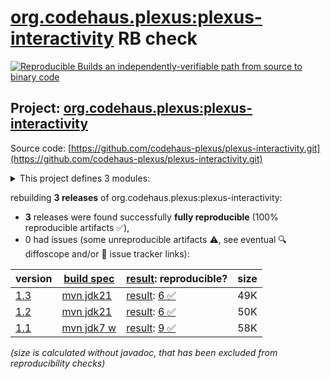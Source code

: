 [org.codehaus.plexus:plexus-interactivity](https://central.sonatype.com/artifact/org.codehaus.plexus/plexus-interactivity/versions) RB check
=======

[![Reproducible Builds](https://reproducible-builds.org/images/logos/rb.svg) an independently-verifiable path from source to binary code](https://reproducible-builds.org/)

## Project: [org.codehaus.plexus:plexus-interactivity](https://central.sonatype.com/artifact/org.codehaus.plexus/plexus-interactivity/versions)

Source code: [https://github.com/codehaus-plexus/plexus-interactivity.git](https://github.com/codehaus-plexus/plexus-interactivity.git)

<details><summary>This project defines 3 modules:</summary>

* [org.codehaus.plexus:plexus-interactivity](https://central.sonatype.com/artifact/org.codehaus.plexus/plexus-interactivity/1.3)
* [org.codehaus.plexus:plexus-interactivity-api](https://central.sonatype.com/artifact/org.codehaus.plexus/plexus-interactivity-api/1.3)
* [org.codehaus.plexus:plexus-interactivity-jline](https://central.sonatype.com/artifact/org.codehaus.plexus/plexus-interactivity-jline/1.3)
</details>

rebuilding **3 releases** of org.codehaus.plexus:plexus-interactivity:
- **3** releases were found successfully **fully reproducible** (100% reproducible artifacts :white_check_mark:),
- 0 had issues (some unreproducible artifacts :warning:, see eventual :mag: diffoscope and/or :memo: issue tracker links):

| version | [build spec](/BUILDSPEC.md) | [result](https://reproducible-builds.org/docs/jvm/): reproducible? | size |
| -- | --------- | ------ | -- |
| [1.3](https://central.sonatype.com/artifact/org.codehaus.plexus/plexus-interactivity/1.3/pom) | [mvn jdk21](plexus-interactivity-1.3.buildspec) | [result](plexus-interactivity-1.3.buildinfo): [6 :white_check_mark: ](plexus-interactivity-1.3.buildcompare) | 49K |
| [1.2](https://central.sonatype.com/artifact/org.codehaus.plexus/plexus-interactivity/1.2/pom) | [mvn jdk21](plexus-interactivity-1.2.buildspec) | [result](plexus-interactivity-1.2.buildinfo): [6 :white_check_mark: ](plexus-interactivity-1.2.buildcompare) | 50K |
| [1.1](https://central.sonatype.com/artifact/org.codehaus.plexus/plexus-interactivity/1.1/pom) | [mvn jdk7 w](plexus-interactivity-1.1.buildspec) | [result](plexus-interactivity-1.1.buildinfo): [9 :white_check_mark: ](plexus-interactivity-1.1.buildcompare) | 58K |

<i>(size is calculated without javadoc, that has been excluded from reproducibility checks)</i>
